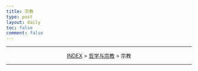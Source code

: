 ```yaml
---
title: 宗教
type: post
layout: daily
toc: false
comment: false
---
```

---
<span><center>[INDEX](/gknows/wikimap) > [哲学与宗教](/gknows/哲学与宗教) > 宗教</center></span>

---
